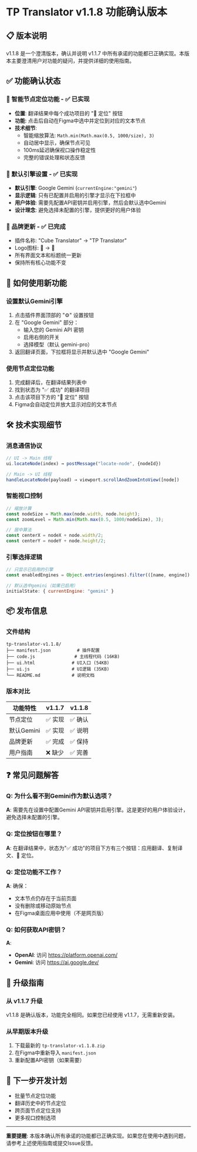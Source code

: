 # TP Translator v1.1.8 功能确认版本

## 📋 版本说明

v1.1.8 是一个澄清版本，确认并说明 v1.1.7 中所有承诺的功能都已正确实现。本版本主要澄清用户对功能的疑问，并提供详细的使用指南。

## ✅ 功能确认状态

### 🎯 智能节点定位功能 - ✅ 已实现
- **位置**: 翻译结果中每个成功项目的 "🎯 定位" 按钮
- **功能**: 点击后自动在Figma中选中并定位到对应的文本节点
- **技术细节**:
  - 智能缩放算法: `Math.min(Math.max(0.5, 1000/size), 3)`
  - 自动居中显示，确保节点可见
  - 100ms延迟确保视口操作稳定性
  - 完整的错误处理和状态反馈

### 🤖 默认引擎设置 - ✅ 已实现
- **默认引擎**: Google Gemini (`currentEngine:"gemini"`)
- **显示逻辑**: 只有已配置并启用的引擎才显示在下拉框中
- **用户体验**: 需要先配置API密钥并启用引擎，然后会默认选中Gemini
- **设计理念**: 避免选择未配置的引擎，提供更好的用户体验

### 🔌 品牌更新 - ✅ 已完成
- 插件名称: "Cube Translator" → "TP Translator"
- Logo图标: 🧊 → 🔌
- 所有界面文本和标题统一更新
- 保持所有核心功能不变

## 🔧 如何使用新功能

### 设置默认Gemini引擎
1. 点击插件界面顶部的 "⚙️" 设置按钮
2. 在 "Google Gemini" 部分：
   - 输入您的 Gemini API 密钥
   - 启用右侧的开关 
   - 选择模型（默认 gemini-pro）
3. 返回翻译页面，下拉框将显示并默认选中 "Google Gemini"

### 使用节点定位功能
1. 完成翻译后，在翻译结果列表中
2. 找到状态为 "✅ 成功" 的翻译项目
3. 点击该项目下方的 "🎯 定位" 按钮
4. Figma会自动定位并放大显示对应的文本节点

## 🛠️ 技术实现细节

### 消息通信协议
```javascript
// UI -> Main 线程
ui.locateNode(index) → postMessage("locate-node", {nodeId})

// Main -> UI 线程  
handleLocateNode(payload) → viewport.scrollAndZoomIntoView([node])
```

### 智能视口控制
```javascript
// 缩放计算
const nodeSize = Math.max(node.width, node.height);
const zoomLevel = Math.min(Math.max(0.5, 1000/nodeSize), 3);

// 居中算法
const centerX = nodeX + node.width/2;
const centerY = nodeY + node.height/2;
```

### 引擎选择逻辑
```javascript
// 只显示已启用的引擎
const enabledEngines = Object.entries(engines).filter(([name, engine]) => engine.enabled);

// 默认选中gemini（如果已启用）
initialState: { currentEngine: "gemini" }
```

## 📦 发布信息

### 文件结构
```
tp-translator-v1.1.8/
├── manifest.json          # 插件配置
├── code.js               # 主线程代码 (16KB)  
├── ui.html              # UI入口 (54KB)
├── ui.js                # UI逻辑 (35KB)
└── README.md            # 说明文档
```

### 版本对比
| 功能特性 | v1.1.7 | v1.1.8 |
|---------|---------|---------|
| 节点定位 | ✅ 实现 | ✅ 确认 |
| 默认Gemini | ✅ 实现 | ✅ 说明 |
| 品牌更新 | ✅ 完成 | ✅ 保持 |
| 用户指南 | ❌ 缺少 | ✅ 完善 |

## ❓ 常见问题解答

### Q: 为什么看不到Gemini作为默认选项？
**A**: 需要先在设置中配置Gemini API密钥并启用引擎。这是更好的用户体验设计，避免选择未配置的引擎。

### Q: 定位按钮在哪里？
**A**: 在翻译结果中，状态为"✅ 成功"的项目下方有三个按钮：应用翻译、复制译文、🎯 定位。

### Q: 定位功能不工作？
**A**: 确保：
- 文本节点仍存在于当前页面
- 没有删除或移动原始节点  
- 在Figma桌面应用中使用（不是网页版）

### Q: 如何获取API密钥？
**A**: 
- **OpenAI**: 访问 https://platform.openai.com/
- **Gemini**: 访问 https://ai.google.dev/

## 🔄 升级指南

### 从 v1.1.7 升级
v1.1.8 是确认版本，功能完全相同。如果您已经使用 v1.1.7，无需重新安装。

### 从早期版本升级
1. 下载最新的 `tp-translator-v1.1.8.zip`
2. 在Figma中重新导入 `manifest.json`
3. 重新配置API密钥（如果需要）

## 🎯 下一步开发计划

- 批量节点定位功能
- 翻译历史中的节点定位
- 跨页面节点定位支持
- 更多视口控制选项

---

**重要提醒**: 本版本确认所有承诺的功能都已正确实现。如果您在使用中遇到问题，请参考上述使用指南或提交Issue反馈。